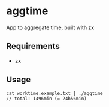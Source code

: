 # aggtime

App to aggregate time, built with zx

## Requirements

- zx

## Usage

```shell
cat worktime.example.txt | ./aggtime
// total: 1496min (= 24h56min)
```
